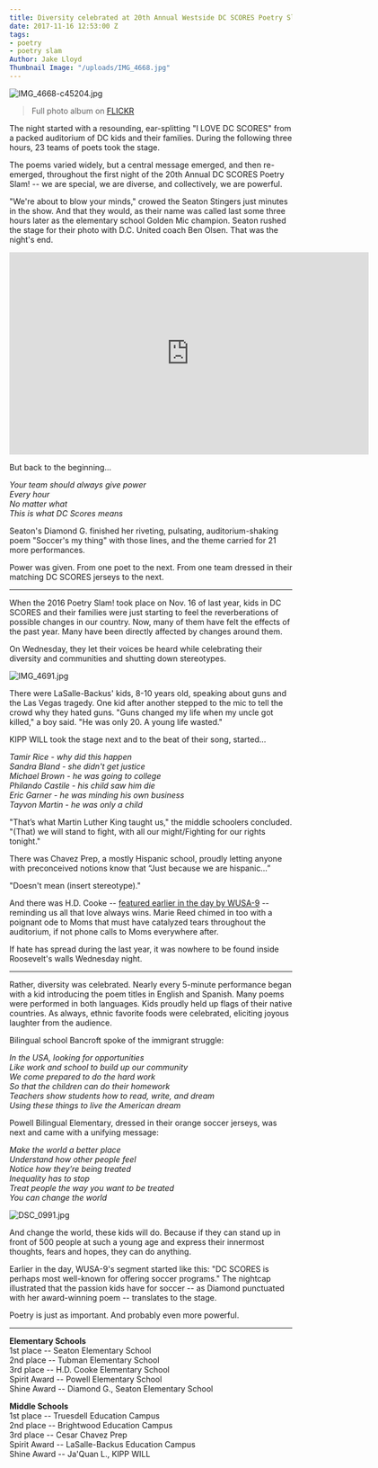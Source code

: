 ```yaml
---
title: Diversity celebrated at 20th Annual Westside DC SCORES Poetry Slam!
date: 2017-11-16 12:53:00 Z
tags:
- poetry
- poetry slam
Author: Jake Lloyd
Thumbnail Image: "/uploads/IMG_4668.jpg"
---
```


![IMG_4668-c45204.jpg](/uploads/IMG_4668-c45204.jpg)

> Full photo album on [FLICKR](http://bit.ly/WestsidePhotos17)

The night started with a resounding, ear-splitting "I LOVE DC SCORES" from a packed auditorium of DC kids and their families. During the following three hours, 23 teams of poets took the stage.

The poems varied widely, but a central message emerged, and then re-emerged, throughout the first night of the 20th Annual DC SCORES Poetry Slam! -- we are special, we are diverse, and collectively, we are powerful.

"We're about to blow your minds," crowed the Seaton Stingers just minutes in the show. And that they would, as their name was called last some three hours later as the elementary school Golden Mic champion. Seaton rushed the stage for their photo with D.C. United coach Ben Olsen. That was the night's end.

<iframe width="640" height="360" src="https://www.youtube.com/embed/RyDQObwFvRk" frameborder="0" gesture="media" allowfullscreen></iframe>

But back to the beginning...

*Your team should always give power<br>
Every hour<br>
No matter what<br>
This is what DC Scores means<br>*

Seaton's Diamond G. finished her riveting, pulsating, auditorium-shaking poem "Soccer's my thing" with those lines, and the theme carried for 21 more performances.

Power was given. From one poet to the next. From one team dressed in their matching DC SCORES jerseys to the next.

---

When the 2016 Poetry Slam! took place on Nov. 16 of last year, kids in DC SCORES and their families were just starting to feel the reverberations of possible changes in our country. Now, many of them have felt the effects of the past year. Many have been directly affected by changes around them.

On Wednesday, they let their voices be heard while celebrating their diversity and communities and shutting down stereotypes.

![IMG_4691.jpg](/uploads/IMG_4691.jpg)

There were LaSalle-Backus' kids, 8-10 years old, speaking about guns and the Las Vegas tragedy. One kid after another stepped to the mic to tell the crowd why they hated guns. "Guns changed my life when my uncle got killed," a boy said. "He was only 20. A young life wasted."

KIPP WILL took the stage next and to the beat of their song, started...

*Tamir Rice - why did this happen<br>
Sandra Bland - she didn't get justice<br>
Michael Brown - he was going to college<br>
Philando Castile - his child saw him die<br>
Eric Garner - he was minding his own business<br>
Tayvon Martin - he was only a child<br>*

"That’s what Martin Luther King taught us," the middle schoolers concluded. "(That) we will stand to fight, with all our might/Fighting for our rights tonight."

There was Chavez Prep, a mostly Hispanic school, proudly letting anyone with preconceived notions know that “Just because we are hispanic…”

"Doesn't mean (insert stereotype)."

And there was H.D. Cooke -- [featured earlier in the day by WUSA-9](http://bit.ly/HDCookeCBS) -- reminding us all that love always wins. Marie Reed chimed in too with a poignant ode to Moms that must have catalyzed tears throughout the auditorium, if not phone calls to Moms everywhere after.

If hate has spread during the last year, it was nowhere to be found inside Roosevelt's walls Wednesday night.

---

Rather, diversity was celebrated. Nearly every 5-minute performance began with a kid introducing the poem titles in English and Spanish. Many poems were performed in both languages. Kids proudly held up flags of their native countries. As always, ethnic favorite foods were celebrated, eliciting joyous laughter from the audience.

Bilingual school Bancroft spoke of the immigrant struggle:

*In the USA, looking for opportunities*<br>
*Like work and school to build up our community*<br>
*We come prepared to do the hard work*<br>
*So that the children can do their homework*<br>
*Teachers show students how to read, write, and dream*<br>
*Using these things to live the American dream*<br>

Powell Bilingual Elementary, dressed in their orange soccer jerseys, was next and came with a unifying message:

*Make the world a better place*<br>
*Understand how other people feel*<br>
*Notice how they’re being treated*<br>
*Inequality has to stop*<br>
*Treat people the way you want to be treated*<br>
*You can change the world*<br>

![DSC_0991.jpg](/uploads/DSC_0991.jpg)

And change the world, these kids will do. Because if they can stand up in front of 500 people at such a young age and express their innermost thoughts, fears and hopes, they can do anything.

Earlier in the day, WUSA-9's segment started like this: "DC SCORES is perhaps most well-known for offering soccer programs." The nightcap illustrated that the passion kids have for soccer -- as Diamond punctuated with her award-winning poem -- translates to the stage.

Poetry is just as important. And probably even more powerful.

---

**Elementary Schools**<br>
1st place -- Seaton Elementary School<br>
2nd place -- Tubman Elementary School<br>
3rd place -- H.D. Cooke Elementary School<br>
Spirit Award -- Powell Elementary School<br>
Shine Award -- Diamond G., Seaton Elementary School<br>

**Middle Schools**<br>
1st place -- Truesdell Education Campus<br>
2nd place -- Brightwood Education Campus<br>
3rd place -- Cesar Chavez Prep<br>
Spirit Award -- LaSalle-Backus Education Campus<br>
Shine Award -- Ja'Quan L., KIPP WILL